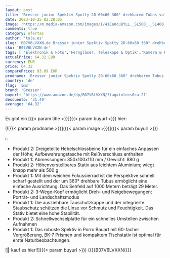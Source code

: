 ```yaml
---
layout: post
title: 'Bresser junior Spektiv Spotty 20-60x60 360° drehbarem Tubus vollvergütet mit robuster Gummiarmierung inklusive Tischstativ Transporttasche und Trageriemen & Amazon Basics Dreibein Stativ 127 cm leicht'
date: 2023-10-25 02:28:05
image: 'https://m.media-amazon.com/images/I/41EancuBYLL._SL500_._SL400_.jpg'
comments: true
category: ofertas
author: 'tole.es'
slug: 'B07V6LVXXN-de Bresser junior Spektiv Spotty 20-60x60 360° drehbarem...'
sku: 'B07V6LVXXN-de'
tags: [ 'Elektronik & Foto','Ferngläser, Teleskope & Optik','Kamera & Foto','Spektive','bresser','🇩🇪', ]
actualPrice: 64.32 EUR
currency: EUR
price: 64.32
comparePrice: 93.89 EUR
prodname: 'Bresser junior Spektiv Spotty 20-60x60 360° drehbarem Tubus vollvergütet mit robuster Gummiarmierung inklusive Tischstativ Transporttasche und Trageriemen & Amazon Basics Dreibein Stativ 127 cm leicht'
country: 'de'
flag: '🇩🇪'
brand: 'Bresser'
buyurl: 'https://www.amazon.de/dp/B07V6LVXXN/?tag=tolees0ca-21'
descuento: '31.49'
average: '64.32'
---
```


Es gibt ein [{{< param title >}}]({{< param buyurl >}}) hier:

[![{{< param prodname >}}]({{< param image >}})]({{< param buyurl >}})

ℹ️:

- Produkt 2: Dreigeteilte Hebelschlossbeine für ein einfaches Anpassen der Höhe; Aufbewahrungstasche mit Reißverschluss enthalten
- Produkt 1: Abmessungen: 350x100x110 mm / Gewicht: 880 g
- Produkt 2: Höhenverstellbares Stativ aus leichtem Aluminium; wiegt knapp mehr als 500 g
- Produkt 1: Mit dem weichen Fokussierrad ist die Perspektive schnell scharf gestellt und der um 360° drehbare Tubus ermöglicht eine einfache Ausrichtung. Das Sehfeld auf 1000 Metern beträgt 29 Meter.
- Produkt 2: 3-Wege-Kopf ermöglicht Dreh- und Neigebewegungen; Porträt- und Landschaftsmodus
- Produkt 1: Die ausziehbare Tauschutzkappe und der integrierte Staubschutz schützen die Linse vor Schmutz und Feuchtigkeit. Das Stativ bietet eine hohe Stabilität.
- Produkt 2: Schnellwechselplatte für ein schnelles Umstellen zwischen Aufnahmen
- Produkt 1: Das robuste Spektiv in Porro Bauart mit 60-facher Vergrößerung, BK-7 Prismen und kompaktem Tischstativ ist optimal für erste Naturbeobachtungen.

[🛒 kauf es hier!!]({{< param buyurl >}})
{{<world>}}B07V6LVXXN{{</world>}}
